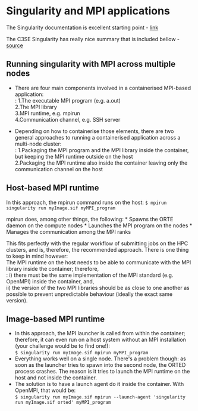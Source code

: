 # Singularity and MPI applications

The Singularity documentation is excellent starting point - [link](https://sylabs.io/guides/3.8/user-guide/mpi.html)

The C3SE Singularity has really nice summary that is included bellow - [source](https://www.c3se.chalmers.se/documentation/applications/containers-advanced/#running-singularity-with-mpi-across-multiple-nodes)

## **Running singularity with MPI across multiple nodes**
- There are four main components involved in a containerised MPI-based application:  
:   1.The executable MPI program (e.g. a.out)  
    2.The MPI library  
    3.MPI runtime, e.g. mpirun  
    4.Communication channel, e.g. SSH server

- Depending on how to containerise those elements, there are two general approaches to running a containerised application across a multi-node cluster:  
:   1.Packaging the MPI program and the MPI library inside the container, but keeping the MPI runtime outside on the host  
    2.Packaging the MPI runtime also inside the container leaving only the communication channel on the host

## **Host-based MPI runtime**
In this approach, the mpirun command runs on the host: `$ mpirun singularity run myImage.sif myMPI_program`

mpirun does, among other things, the following: * Spawns the ORTE daemon on the compute nodes * Launches the MPI program on the nodes * Manages the communication among the MPI ranks

This fits perfectly with the regular workflow of submitting jobs on the HPC clusters, and is, therefore, the recommended approach. There is one thing to keep in mind however:  
The MPI runtime on the host needs to be able to communicate with the MPI library inside the container; therefore,  
:   i) there must be the same implementation of the MPI standard (e.g. OpenMPI) inside the container, and,  
    ii) the version of the two MPI libraries should be as close to one another as possible to prevent unpredictable behaviour (ideally the exact same version).

## **Image-based MPI runtime**
- In this approach, the MPI launcher is called from within the container; therefore, it can even run on a host system without an MPI installation (your challenge would be to find one!):  
 `$ singularity run myImage.sif mpirun myMPI_program`
- Everything works well on a single node. There's a problem though: as soon as the launcher tries to spawn into the second node, the ORTED process crashes. The reason is it tries to launch the MPI runtime on the host and not inside the container.
- The solution is to have a launch agent do it inside the container. With OpenMPI, that would be:  
`$ singularity run myImage.sif mpirun --launch-agent 'singularity run myImage.sif orted' myMPI_program`